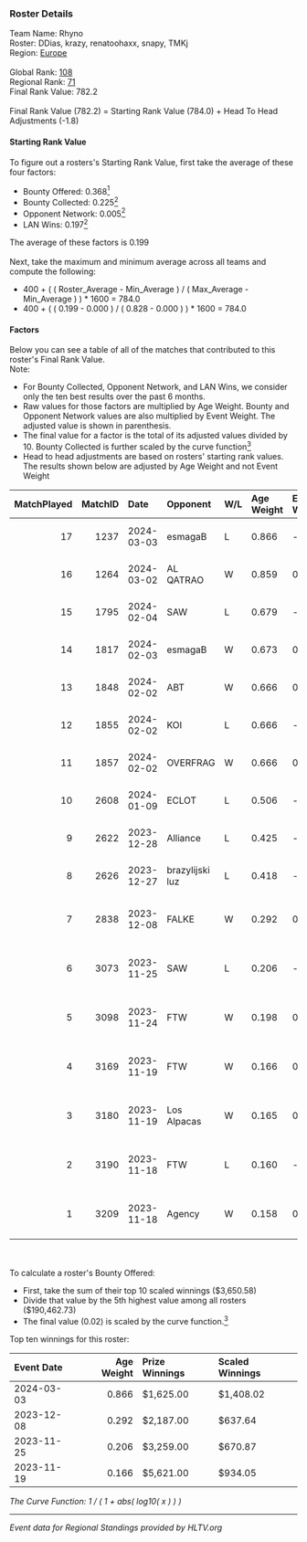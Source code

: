### Roster Details<br />
Team Name: Rhyno<br />
Roster: DDias, krazy, renatoohaxx, snapy, TMKj<br />
Region: [Europe]( ../standings_europe.md)<br />
<br />
Global Rank: [108](../standings_global.md)<br />
Regional Rank: [71]( ../standings_europe.md)<br />
Final Rank Value:  782.2<br />
<br />
Final Rank Value (782.2) = Starting Rank Value (784.0) + Head To Head Adjustments (-1.8)<br />

#### Starting Rank Value<br />
To figure out a rosters's Starting Rank Value, first take the average of these four factors:<br />
- Bounty Offered: 0.368[<sup>1</sup>](#table2)
- Bounty Collected: 0.225[<sup>2</sup>](#table1)
- Opponent Network: 0.005[<sup>2</sup>](#table1)
- LAN Wins: 0.197[<sup>2</sup>](#table1)

The average of these factors is 0.199<br />
<br />
Next, take the maximum and minimum average across all teams and compute the following:<br />
- 400 + ( ( Roster_Average - Min_Average ) / ( Max_Average - Min_Average ) ) * 1600 = 784.0
- 400 + ( ( 0.199 - 0.000 ) / ( 0.828 - 0.000 ) ) * 1600 = 784.0


#### Factors<br />
Below you can see a table of all of the matches that contributed to this roster's Final Rank Value.<br />
Note:<br />

- For Bounty Collected, Opponent Network, and LAN Wins, we consider only the ten best results over the past 6 months.
- Raw values for those factors are multiplied by Age Weight. Bounty and Opponent Network values are also multiplied by Event Weight. The adjusted value is shown in parenthesis.
- The final value for a factor is the total of its adjusted values divided by 10. Bounty Collected is further scaled by the curve function[<sup>3</sup>](#curveFunction)
- Head to head adjustments are based on rosters' starting rank values. The results shown below are adjusted by Age Weight and not Event Weight
<span id="table1"></span><br />


| MatchPlayed | MatchID | Date       | Opponent        | W/L | Age Weight | Event Weight | Bounty Collected | Opponent Network | LAN Wins  | H2H Adjustment | Participating Roster                   |
| -: | -: | :- | :- | :- | :- | :- | :- | :- | :- | -: | :- |
|          17 |    1237 | 2024-03-03 | esmagaB         | L   | 0.866      | -            | -                | -                | -         |         -15.24 | DDias, krazy, renatoohaxx, snapy, TMKj |
|          16 |    1264 | 2024-03-02 | AL QATRAO       | W   | 0.859      | 0.314        | 0.004 (0.001)    | 0.031 (0.008)    | 1 (0.859) |           9.37 | DDias, krazy, renatoohaxx, snapy, TMKj |
|          15 |    1795 | 2024-02-04 | SAW             | L   | 0.679      | -            | -                | -                | -         |          -1.61 | DDias, krazy, renatoohaxx, snapy, TMKj |
|          14 |    1817 | 2024-02-03 | esmagaB         | W   | 0.673      | 0.143        | 0.015 (0.001)    | 0.342 (0.033)    | 0 (0.000) |          10.09 | DDias, krazy, renatoohaxx, snapy, TMKj |
|          13 |    1848 | 2024-02-02 | ABT             | W   | 0.666      | 0.143        | 0.000 (0.000)    | 0.031 (0.003)    | 0 (0.000) |           3.64 | DDias, krazy, renatoohaxx, snapy, TMKj |
|          12 |    1855 | 2024-02-02 | KOI             | L   | 0.666      | -            | -                | -                | -         |          -3.71 | DDias, krazy, renatoohaxx, snapy, TMKj |
|          11 |    1857 | 2024-02-02 | OVERFRAG        | W   | 0.666      | 0.143        | 0.004 (0.000)    | 0.000 (0.000)    | 0 (0.000) |           4.38 | DDias, krazy, renatoohaxx, snapy, TMKj |
|          10 |    2608 | 2024-01-09 | ECLOT           | L   | 0.506      | -            | -                | -                | -         |          -2.38 | DDias, krazy, renatoohaxx, snapy, TMKj |
|           9 |    2622 | 2023-12-28 | Alliance        | L   | 0.425      | -            | -                | -                | -         |          -4.59 | DDias, krazy, renatoohaxx, snapy, TMKj |
|           8 |    2626 | 2023-12-27 | brazylijski luz | L   | 0.418      | -            | -                | -                | -         |          -6.24 | DDias, krazy, renatoohaxx, snapy, TMKj |
|           7 |    2838 | 2023-12-08 | FALKE           | W   | 0.292      | 0.287        | 0.002 (0.000)    | 0.000 (0.000)    | 1 (0.292) |           1.74 | DDias, Icarus, krazy, snapy, TMKj      |
|           6 |    3073 | 2023-11-25 | SAW             | L   | 0.206      | -            | -                | -                | -         |          -0.45 | DDias, Icarus, krazy, snapy, TMKj      |
|           5 |    3098 | 2023-11-24 | FTW             | W   | 0.198      | 0.344        | 0.004 (0.000)    | 0.035 (0.002)    | 1 (0.198) |           2.20 | DDias, Icarus, krazy, snapy, TMKj      |
|           4 |    3169 | 2023-11-19 | FTW             | W   | 0.166      | 0.337        | 0.004 (0.000)    | 0.035 (0.002)    | 1 (0.166) |           1.87 | DDias, Icarus, krazy, snapy, TMKj      |
|           3 |    3180 | 2023-11-19 | Los Alpacas     | W   | 0.165      | 0.337        | 0.003 (0.000)    | 0.007 (0.000)    | 1 (0.165) |           1.50 | DDias, Icarus, krazy, snapy, TMKj      |
|           2 |    3190 | 2023-11-18 | FTW             | L   | 0.160      | -            | -                | -                | -         |          -3.27 | DDias, Icarus, krazy, snapy, TMKj      |
|           1 |    3209 | 2023-11-18 | Agency          | W   | 0.158      | 0.337        | 0.001 (0.000)    | 0.000 (0.000)    | 1 (0.158) |           0.92 | DDias, Icarus, krazy, snapy, TMKj      |

<br />
<span id="table2"></span><br />
To calculate a roster's Bounty Offered:<br />

- First, take the sum of their top 10 scaled winnings ($3,650.58)
- Divide that value by the 5th highest value among all rosters ($190,462.73)
- The final value (0.02) is scaled by the curve function.[<sup>3</sup>](#curveFunction)

Top ten winnings for this roster:<br />

| Event Date | Age Weight | Prize Winnings | Scaled Winnings |
| :- | -: | :- | :- |
| 2024-03-03 |      0.866 | $1,625.00      | $1,408.02       |
| 2023-12-08 |      0.292 | $2,187.00      | $637.64         |
| 2023-11-25 |      0.206 | $3,259.00      | $670.87         |
| 2023-11-19 |      0.166 | $5,621.00      | $934.05         |


<span id="curveFunction"></span>_The Curve Function: 1 / ( 1 + abs( log10( x ) ) )_<br />

---
_Event data for Regional Standings provided by HLTV.org_<br />
